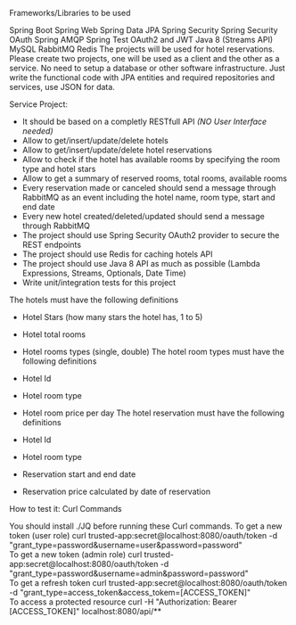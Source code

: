 Frameworks/Libraries to be used

Spring Boot
Spring Web
Spring Data JPA
Spring Security
Spring Security OAuth
Spring AMQP
Spring Test
OAuth2 and JWT
Java 8 (Streams API)
MySQL
RabbitMQ
Redis
The projects will be used for hotel reservations. Please create two projects, one will be used as a client and the other as a service.
No need to setup a database or other software infrastructure. Just write the functional code with JPA entities and required repositories and services, use JSON for data.

Service Project:

- It should be based on a completly RESTfull API *(NO User Interface needed)*
- Allow to get/insert/update/delete hotels
- Allow to get/insert/update/delete hotel reservations
- Allow to check if the hotel has available rooms by specifying the room type and hotel stars
- Allow to get a summary of reserved rooms, total rooms, available rooms
- Every reservation made or canceled should send a message through RabbitMQ as an event including the hotel name, room type, start and end date
- Every new hotel created/deleted/updated should send a message through RabbitMQ
- The project should use Spring Security OAuth2 provider to secure the REST endpoints
- The project should use Redis for caching hotels API
- The project should use Java 8 API as much as possible (Lambda Expressions, Streams, Optionals, Date Time)
- Write unit/integration tests for this project

The hotels must have the following definitions

- Hotel Stars (how many stars the hotel has, 1 to 5)
- Hotel total rooms
- Hotel rooms types (single, double)
The hotel room types must have the following definitions

- Hotel Id
- Hotel room type
- Hotel room price per day
The hotel reservation must have the following definitions

- Hotel Id
- Hotel room type
- Reservation start and end date
- Reservation price calculated by date of reservation


How to test it:
Curl Commands

You should install ./JQ before running these Curl commands.
To get a new token (user role)
 curl trusted-app:secret@localhost:8080/oauth/token -d "grant_type=password&username=user&password=password"   
To get a new token (admin role)
 curl trusted-app:secret@localhost:8080/oauth/token -d "grant_type=password&username=admin&password=password"   
To get a refresh token
 curl trusted-app:secret@localhost:8080/oauth/token -d "grant_type=access_token&access_tokem=[ACCESS_TOKEN]"  
To access a protected resource
 curl -H "Authorization: Bearer [ACCESS_TOKEN]" localhost:8080/api/** 